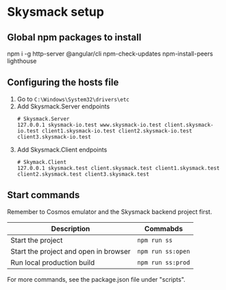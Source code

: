 # Skysmack setup

## Global npm packages to install
npm i -g http-server @angular/cli npm-check-updates npm-install-peers lighthouse

## Configuring the hosts file
1. Go to `C:\Windows\System32\drivers\etc`
2. Add Skysmack.Server endpoints
    ```
    # Skysmack.Server
    127.0.0.1 skysmack-io.test www.skysmack-io.test client.skysmack-io.test client1.skysmack-io.test client2.skysmack-io.test client3.skysmack-io.test
    ```
3. Add Skysmack.Client endpoints
    ```
    # Skymack.Client
    127.0.0.1 skysmack.test client.skysmack.test client1.skysmack.test client2.skysmack.test client3.skysmack.test
    ```

## Start commands
Remember to Cosmos emulator and the Skysmack backend project first.

|Description|Commabds|
|-|-|
|Start the project|`npm run ss`|
|Start the project and open in browser|`npm run ss:open`|
|Run local production build|`npm run ss:prod`|

For more commands, see the package.json file under "scripts".